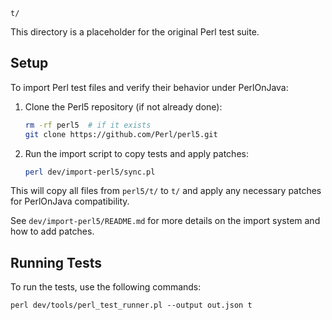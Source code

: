 `t/`

This directory is a placeholder for the original Perl test suite.

## Setup

To import Perl test files and verify their behavior under PerlOnJava:

1. Clone the Perl5 repository (if not already done):
   ```bash
   rm -rf perl5  # if it exists
   git clone https://github.com/Perl/perl5.git
   ```

2. Run the import script to copy tests and apply patches:
   ```bash
   perl dev/import-perl5/sync.pl
   ```

This will copy all files from `perl5/t/` to `t/` and apply any necessary patches for PerlOnJava compatibility.

See `dev/import-perl5/README.md` for more details on the import system and how to add patches.

## Running Tests

To run the tests, use the following commands:

    perl dev/tools/perl_test_runner.pl --output out.json t


